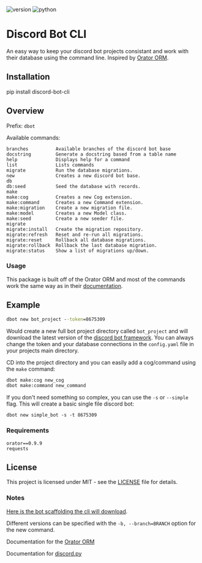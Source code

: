 ![version](https://img.shields.io/badge/version-0.6.0-orange)
![python](https://img.shields.io/badge/python-3.6|3.7-blue)

# Discord Bot CLI

An easy way to keep your discord bot projects consistant and work with their database using the command line. Inspired by [Orator ORM](https://github.com/sdispater/orator).

## Installation 

pip install discord-bot-cli

## Overview
Prefix: `dbot`

Available commands:
```
branches          Available branches of the discord bot base
docstring         Generate a docstring based from a table name
help              Displays help for a command
list              Lists commands
migrate           Run the database migrations.
new               Creates a new discord bot base.
db
db:seed           Seed the database with records.
make
make:cog          Creates a new Cog extension.
make:command      Creates a new Command extension.
make:migration    Create a new migration file.
make:model        Creates a new Model class.
make:seed         Create a new seeder file.
migrate
migrate:install   Create the migration repository.
migrate:refresh   Reset and re-run all migrations.
migrate:reset     Rollback all database migrations.
migrate:rollback  Rollback the last database migration.
migrate:status    Show a list of migrations up/down.
```

### Usage
This package is built off of the Orator ORM and most of the commands work the same way as in their [documentation](https://orator-orm.com/docs/0.9/). 

## Example
```cmd
dbot new bot_project --token=8675309 
```
Would create a new full bot project directory called `bot_project` and will download the latest version of the [discord bot framework](https://github.com/stroupbslayen/discord-bot).
You can always change the token and your database connections in the `config.yaml` file in your projects main directory.

CD into the project directory and you can easily add a cog/command using the `make` command:
```cmd
dbot make:cog new_cog
dbot make:command new_command
```

If you don't need something so complex, you can use the `-s` or `--simple` flag. This will create a basic single file discord bot:
```CMD
dbot new simple_bot -s -t 8675309
```

### Requirements

```
orator==0.9.9
requests
```


## License

This project is licensed under MIT - see the [LICENSE](LICENSE) file for details.

### Notes

[Here is the bot scaffolding the cli will download](https://github.com/stroupbslayen/discord-bot).

Different versions can be specified with the `-b, --branch=BRANCH` option for the new command.

Documentation for the [Orator ORM](https://orator-orm.com/docs/0.9/)

Documentation for [discord.py](https://discordpy.readthedocs.io/en/latest/)
